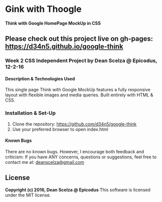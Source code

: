 # Gink with Thoogle #

#### Think with Google HomePage MockUp in CSS ####

## Please check out this project live on gh-pages: https://d34n5.github.io/google-think ##

### Week 2 CSS Independent Project by Dean Scelza @ Epicodus, 12-2-16 ###

#### Description & Technologies Used ####
This single page Think with Google MockUp features a fully responsive layout with flexible images and media queries.
Built entirely with HTML & CSS.

### Installation & Set-Up ###
1. Clone the repository: https://github.com/d34n5/google-think
2. Use your preferred browser to open index.html

#### Known Bugs ####
There are no known bugs.  However, I encourage both feedback and criticism: If you have ANY concerns, questions or suggestions, feel free to contact me at:  deanscelza@gmail.com

## License ##
**Copyright (c) 2016, Dean Scelza @ Epicodus**
This software is licensed under the MIT license.
